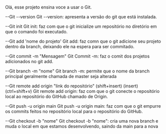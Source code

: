 Olá, esse projeto ensina voce a usar o Git.

--Git --version
Git --version: apresenta a versão do git que está instalada.

--Git init
Git init: faz com que o git inicialize um repositório no diretório em que o comando foi executado.

--Git add 'nome do projeto'
Git add: faz comn que o git adicione seu projeto dentro da branch, deixando ele na espera para ser commitado.

--Git commit -m "Mensagem"
Git Commit -m: faz o comit dos projetos adicionados no git add.

--Git branch -m "nome"
Git branch -m: permite que o nome da branch principal geralmente chamada de master seja alterada

--Git remote add origin "link do repositório" (shift+insert) (insert) (ctrl+shift+v)
Git remote add origin: faz com que o git conecte o repositório local ao repositório do GitHub chamado de Origin.

--Git push -u origin main
Git push -u origin main: faz com que o git empurre os commits feitos no repositório local para o repositório do GitHub.

--Git checkout -b "nome"
Git checkout -b "nome": cria uma nova branch e muda o local em que estamos desenvolvendo, saindo da main para a nova